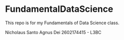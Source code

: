 # FundamentalDataScience
This repo is for my Fundamentals of Data Science class.

Nicholaus Santo Agnus Dei
2602174415 - L3BC
